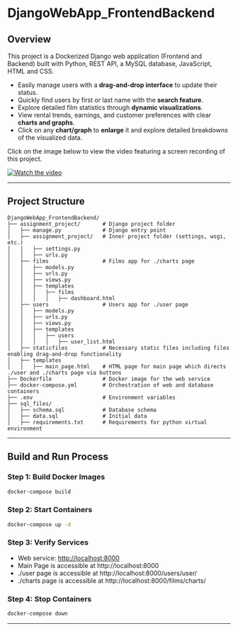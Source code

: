 # DjangoWebApp_FrontendBackend

## Overview
This project is a Dockerized Django web application (Frontend and Backend) built with Python, REST API, a MySQL database, JavaScript, HTML and CSS. 

* Easily manage users with a **drag-and-drop interface** to update their status.
* Quickly find users by first or last name with the **search feature**.
* Explore detailed film statistics through **dynamic visualizations**.
* View rental trends, earnings, and customer preferences with clear **charts and graphs**.
* Click on any **chart/graph** to **enlarge** it and explore detailed breakdowns of the visualized data.

Click on the image below to view the video featuring a screen recording of this project.

[![Watch the video](https://img.youtube.com/vi/E0KCLhKnEH0/maxresdefault.jpg)](https://youtu.be/E0KCLhKnEH0)

---

## Project Structure
```
DjangoWebApp_FrontendBackend/
├── assignment_project/       # Django project folder
│   ├── manage.py             # Django entry point
│   ├── assignment_project/   # Inner project folder (settings, wsgi, etc.)
│   │   ├── settings.py
│   │   ├── urls.py
│   ├── films                 # Films app for ./charts page
│   │   ├── models.py
│   │   ├── urls.py
│   │   ├── views.py
│   │   ├── templates
│   │   │   ├── films
│   │   │   │   ├── dashboard.html
│   ├── users                 # Users app for ./user page
│   │   ├── models.py
│   │   ├── urls.py
│   │   ├── views.py
│   │   ├── templates
│   │   │   ├── users
│   │   │   │   ├── user_list.html
│   ├── staticfiles           # Necessary static files including files enabling drag-and-drop functionality           
│   ├── templates
│   │   ├── main_page.html    # HTML page for main page which directs ./user and ./charts page via buttons
├── Dockerfile                # Docker image for the web service
├── docker-compose.yml        # Orchestration of web and database containers
├── .env                      # Environment variables
├── sql_files/                
│   ├── schema.sql            # Database schema
│   ├── data.sql              # Initial data
│   ├── requirements.txt      # Requirements for python virtual environment
```

---

## Build and Run Process

### Step 1: Build Docker Images
```bash
docker-compose build
```
### Step 2: Start Containers
```bash
docker-compose up -d
```
### Step 3: Verify Services
- Web service: [http://localhost:8000](http://localhost:8000)
- Main Page is accessible at http://localhost:8000
- ./user page is accessible at http://localhost:8000/users/user/
- ./charts page is accessible at http://localhost:8000/films/charts/

### Step 4: Stop Containers
```bash
docker-compose down
```

---
